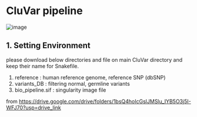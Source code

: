 # CluVar pipeline
![image](https://github.com/user-attachments/assets/7237a4e3-35cc-43d7-b697-6adc747c1ce8)

## 1. Setting Environment



please download below directories and file on main CluVar directory and keep their name for Snakefile. 

1) reference : human reference genome, reference SNP (dbSNP) 
2) variants_DB : filtering normal, germline variants
3) bio_pipeline.sif : singularity image file

from https://drive.google.com/drive/folders/1bsQ4hoIcGslJMSlu_IYB5O3j5I-WFJ70?usp=drive_link

